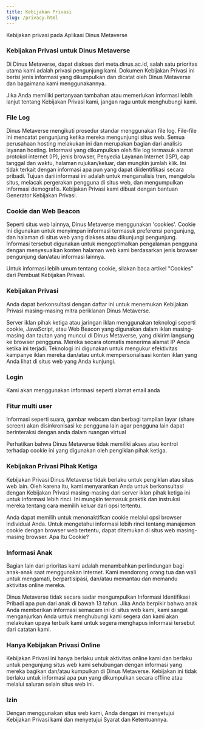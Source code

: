 ```yaml
---
title: Kebijakan Privasi
slug: /privacy.html
---
```


Kebijakan privasi pada Aplikasi Dinus Metaverse

### Kebijakan Privasi untuk Dinus Metaverse
Di Dinus Metaverse, dapat diakses dari meta.dinus.ac.id, salah satu prioritas utama kami adalah privasi pengunjung kami. Dokumen Kebijakan Privasi ini berisi jenis informasi yang dikumpulkan dan dicatat oleh Dinus Metaverse dan bagaimana kami menggunakannya.

Jika Anda memiliki pertanyaan tambahan atau memerlukan informasi lebih lanjut tentang Kebijakan Privasi kami, jangan ragu untuk menghubungi kami.

### File Log

Dinus Metaverse mengikuti prosedur standar menggunakan file log. File-file ini mencatat pengunjung ketika mereka mengunjungi situs web. Semua perusahaan hosting melakukan ini dan merupakan bagian dari analisis layanan hosting. Informasi yang dikumpulkan oleh file log termasuk alamat protokol internet (IP), jenis browser, Penyedia Layanan Internet (ISP), cap tanggal dan waktu, halaman rujukan/keluar, dan mungkin jumlah klik. Ini tidak terkait dengan informasi apa pun yang dapat diidentifikasi secara pribadi. Tujuan dari informasi ini adalah untuk menganalisis tren, mengelola situs, melacak pergerakan pengguna di situs web, dan mengumpulkan informasi demografis. Kebijakan Privasi kami dibuat dengan bantuan Generator Kebijakan Privasi.

### Cookie dan Web Beacon

Seperti situs web lainnya, Dinus Metaverse menggunakan 'cookies'. Cookie ini digunakan untuk menyimpan informasi termasuk preferensi pengunjung, dan halaman di situs web yang diakses atau dikunjungi pengunjung. Informasi tersebut digunakan untuk mengoptimalkan pengalaman pengguna dengan menyesuaikan konten halaman web kami berdasarkan jenis browser pengunjung dan/atau informasi lainnya.

Untuk informasi lebih umum tentang cookie, silakan baca artikel "Cookies" dari Pembuat Kebijakan Privasi.

### Kebijakan Privasi

Anda dapat berkonsultasi dengan daftar ini untuk menemukan Kebijakan Privasi masing-masing mitra periklanan Dinus Metaverse.

Server iklan pihak ketiga atau jaringan iklan menggunakan teknologi seperti cookie, JavaScript, atau Web Beacon yang digunakan dalam iklan masing-masing dan tautan yang muncul di Dinus Metaverse, yang dikirim langsung ke browser pengguna. Mereka secara otomatis menerima alamat IP Anda ketika ini terjadi. Teknologi ini digunakan untuk mengukur efektivitas kampanye iklan mereka dan/atau untuk mempersonalisasi konten iklan yang Anda lihat di situs web yang Anda kunjungi.

### Login
Kami akan menggunakan informasi seperti alamat email anda

### Fitur multi user
Informasi seperti suara, gambar webcam dan berbagi tampilan layar (share screen) akan disinkronisasi ke pengguna lain agar pengguna lain dapat berinteraksi dengan anda dalam ruangan virtual


Perhatikan bahwa Dinus Metaverse tidak memiliki akses atau kontrol terhadap cookie ini yang digunakan oleh pengiklan pihak ketiga.

### Kebijakan Privasi Pihak Ketiga

Kebijakan Privasi Dinus Metaverse tidak berlaku untuk pengiklan atau situs web lain. Oleh karena itu, kami menyarankan Anda untuk berkonsultasi dengan Kebijakan Privasi masing-masing dari server iklan pihak ketiga ini untuk informasi lebih rinci. Ini mungkin termasuk praktik dan instruksi mereka tentang cara memilih keluar dari opsi tertentu.

Anda dapat memilih untuk menonaktifkan cookie melalui opsi browser individual Anda. Untuk mengetahui informasi lebih rinci tentang manajemen cookie dengan browser web tertentu, dapat ditemukan di situs web masing-masing browser. Apa Itu Cookie?

### Informasi Anak

Bagian lain dari prioritas kami adalah menambahkan perlindungan bagi anak-anak saat menggunakan internet. Kami mendorong orang tua dan wali untuk mengamati, berpartisipasi, dan/atau memantau dan memandu aktivitas online mereka.

Dinus Metaverse tidak secara sadar mengumpulkan Informasi Identifikasi Pribadi apa pun dari anak di bawah 13 tahun. Jika Anda berpikir bahwa anak Anda memberikan informasi semacam ini di situs web kami, kami sangat menganjurkan Anda untuk menghubungi kami segera dan kami akan melakukan upaya terbaik kami untuk segera menghapus informasi tersebut dari catatan kami.

### Hanya Kebijakan Privasi Online

Kebijakan Privasi ini hanya berlaku untuk aktivitas online kami dan berlaku untuk pengunjung situs web kami sehubungan dengan informasi yang mereka bagikan dan/atau kumpulkan di Dinus Metaverse. Kebijakan ini tidak berlaku untuk informasi apa pun yang dikumpulkan secara offline atau melalui saluran selain situs web ini.

### Izin

Dengan menggunakan situs web kami, Anda dengan ini menyetujui Kebijakan Privasi kami dan menyetujui Syarat dan Ketentuannya.